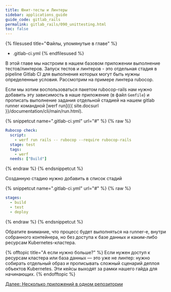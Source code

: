 ```yaml
---
title: Юнит-тесты и Линтеры
sidebar: applications_guide
guide_code: gitlab_rails
permalink: gitlab_rails/090_unittesting.html
toc: false
---
```


{% filesused title="Файлы, упомянутые в главе" %}
- .gitlab-ci.yml
{% endfilesused %}

В этой главе мы настроим в нашем базовом приложении выполнение тестов/линтеров. Запуск тестов и линтеров - это отдельная стадия в pipelinе Gitlab CI для выполнения которых могут быть нужны определенные условия. Рассмотрим на примере линтера rubocop.

Если мы хотим воспользоваться пакетом rubocop-rails нам нужно добавить эту зависимость в наше приложение (в файл `Gemfile`) и прописать выполнение задания отдельной стадией на нашем gitlab runner командной [werf run]({{ site.docsurl }}/documentation/cli/main/run.html).

{% snippetcut name=".gitlab-ci.yml" url="#" %}
{% raw %}
```yaml
Rubocop check:
  script:
    - werf run rails -- rubocop --require rubocop-rails
  stage: test
  tags:
    - werf
  needs: ["Build"]
```
{% endraw %}
{% endsnippetcut %}

Созданную стадию нужно добавить в список стадий

{% snippetcut name=".gitlab-ci.yml" url="#" %}
{% raw %}
```yaml
stages:
  - build
  - test
  - deploy
```
{% endraw %}
{% endsnippetcut %}

Обратите внимание, что процесс будет выполняться на runner-е, внутри собранного контейнера, но без доступа к базе данных и каким-либо ресурсам Kubernetes-кластера.

{% offtopic title="А если нужно больше?" %}
Если нужен доступ к ресурсам кластера или база данных — это уже не линтер: нужно собирать отдельный образ и прописывать сложный сценарий деплоя объектов Kubernetes. Эти кейсы выходят за рамки нашего гайда для начинающих.
{% endofftopic %}

<div>
    <a href="110_multipleapps.html" class="nav-btn">Далее: Несколько приложений в одном репозитории</a>
</div>
